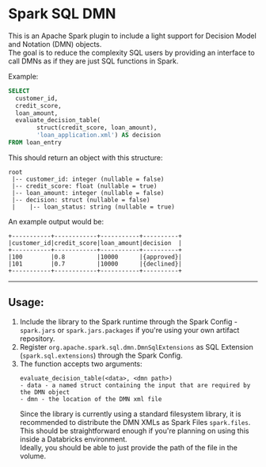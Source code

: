 # Spark SQL DMN

This is an Apache Spark plugin to include a light support for Decision Model and Notation (DMN) objects.  
The goal is to reduce the complexity SQL users by providing an interface to call DMNs as if they are just SQL functions in Spark.

Example:
```sql
SELECT 
  customer_id,
  credit_score,
  loan_amount,
  evaluate_decision_table(
        struct(credit_score, loan_amount), 
        'loan_application.xml') AS decision
FROM loan_entry
```

This should return an object with this structure:
```text
root
 |-- customer_id: integer (nullable = false)
 |-- credit_score: float (nullable = true)
 |-- loan_amount: integer (nullable = false)
 |-- decision: struct (nullable = false)
 |    |-- loan_status: string (nullable = true)

```

An example output would be:
```text
+-----------+------------+-----------+----------+
|customer_id|credit_score|loan_amount|decision  |
+-----------+------------+-----------+----------+
|100        |0.8         |10000      |{approved}|
|101        |0.7         |10000      |{declined}|
+-----------+------------+-----------+----------+
```
---
## Usage:
1. Include the library to the Spark runtime through the Spark Config - `spark.jars` or `spark.jars.packages` if you're using your own artifact repository.
2. Register `org.apache.spark.sql.dmn.DmnSqlExtensions` as SQL Extension (`spark.sql.extensions`) through the Spark Config.  
3. The function accepts two arguments:
    ```text
    evaluate_decision_table(<data>, <dmn path>)
    - data - a named struct containing the input that are required by the DMN object
    - dmn - the location of the DMN xml file
    ```
   Since the library is currently using a standard filesystem library, it is recommended to distribute the DMN XMLs as Spark Files `spark.files`.  
   This should be straightforward enough if you're planning on using this inside a Databricks environment.  
   Ideally, you should be able to just provide the path of the file in the volume.
